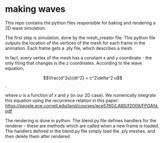 # making waves

This repo contains the python files responsible for baking and rendering a 2D wave simulation. 

The first step is simulation, done by the mesh_creator file. This python file outputs the location of the vertices of the mesh for each frame in the animation. Each frame gets a .ply file, which describes a mesh.

In fact, every vertex of the mesh has a constant x and y coordinate - the only thing that changes is the z coordinates. According to the wave equation,

$$\frac{d^2u}{dt^2} = c^2\delta^2 u$$.

where $u$ is a function of $x$ and $y$ (in our 2D case). We numerically integrate this equation using the recurrence relation in this paper: https://people.ece.cornell.edu/land/courses/ece5760/LABS/f2009/FPGAfd.pdf

The rendering is done in python. The blend.py file defines handlers for the renderer - these are methods which are called when a new frame is loaded. The handlers defined in the blend.py file simply load the .ply meshes, and then delete them after rendered. 
